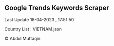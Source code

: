 

## Google Trends Keywords Scraper 
 
Last Update 18-04-2023 , 17:51:50

Country List :
VIETNAM.json



© Abdul Muttaqin 
